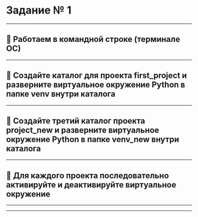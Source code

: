 
# Задание № 1
___
## 📌 Работаем в командной строке (терминале ОС)
___
## 📌 Создайте каталог для проекта first_project и разверните виртуальное окружение Python в папке venv внутри каталога
___
## 📌 Создайте третий каталог проекта project_new и разверните виртуальное окружение Python в папке venv_new внутри каталога
___
## 📌 Для каждого проекта последовательно активируйте и деактивируйте виртуальное окружение
___
___
